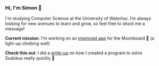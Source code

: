 ### Hi, I'm Simon 👋

I'm studying Computer Science at the University of Waterloo. I’m always looking for new avenues to learn and grow, so feel free to shoot me a message!

**Current mission**: I'm working on an [improved app](https://github.com/smchase/Moonboard-Guidebook) for the Moonboard 🌝 (a light-up climbing wall)

**Check this out**: I did a [write-up](https://github.com/smchase/Sudoku-Solver/blob/main/README.md#how-it-works) on how I created a program to solve Sudokus really quickly 🚀

